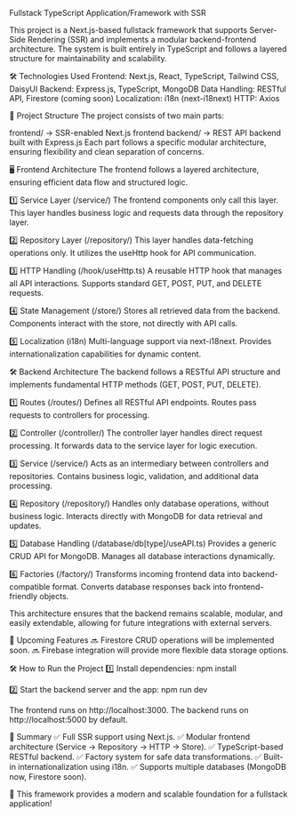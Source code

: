 Fullstack TypeScript Application/Framework with SSR

This project is a Next.js-based fullstack framework that supports Server-Side Rendering (SSR) and implements a modular backend-frontend architecture. The system is built entirely in TypeScript and follows a layered structure for maintainability and scalability.

🛠️ Technologies Used
Frontend: Next.js, React, TypeScript, Tailwind CSS, DaisyUI
Backend: Express.js, TypeScript, MongoDB
Data Handling: RESTful API, Firestore (coming soon)
Localization: i18n (next-i18next)
HTTP: Axios

📁 Project Structure
The project consists of two main parts:

frontend/ → SSR-enabled Next.js frontend
backend/ → REST API backend built with Express.js
Each part follows a specific modular architecture, ensuring flexibility and clean separation of concerns.

🖥️ Frontend Architecture
The frontend follows a layered architecture, ensuring efficient data flow and structured logic.

1️⃣ Service Layer (/service/)
The frontend components only call this layer.
This layer handles business logic and requests data through the repository layer.

2️⃣ Repository Layer (/repository/)
This layer handles data-fetching operations only.
It utilizes the useHttp hook for API communication.

3️⃣ HTTP Handling (/hook/useHttp.ts)
A reusable HTTP hook that manages all API interactions.
Supports standard GET, POST, PUT, and DELETE requests.

4️⃣ State Management (/store/)
Stores all retrieved data from the backend.
Components interact with the store, not directly with API calls.

5️⃣ Localization (i18n)
Multi-language support via next-i18next.
Provides internationalization capabilities for dynamic content.

🛠️ Backend Architecture
The backend follows a RESTful API structure and implements fundamental HTTP methods (GET, POST, PUT, DELETE).

1️⃣ Routes (/routes/)
Defines all RESTful API endpoints.
Routes pass requests to controllers for processing.

2️⃣ Controller (/controller/)
The controller layer handles direct request processing.
It forwards data to the service layer for logic execution.

3️⃣ Service (/service/)
Acts as an intermediary between controllers and repositories.
Contains business logic, validation, and additional data processing.

4️⃣ Repository (/repository/)
Handles only database operations, without business logic.
Interacts directly with MongoDB for data retrieval and updates.

5️⃣ Database Handling (/database/db[type]/useAPI.ts)
Provides a generic CRUD API for MongoDB.
Manages all database interactions dynamically.

6️⃣ Factories (/factory/)
Transforms incoming frontend data into backend-compatible format.
Converts database responses back into frontend-friendly objects.

This architecture ensures that the backend remains scalable, modular, and easily extendable, allowing for future integrations with external servers.

🚀 Upcoming Features
🔜 Firestore CRUD operations will be implemented soon.
🔜 Firebase integration will provide more flexible data storage options.

🛠️ How to Run the Project
1️⃣ Install dependencies:
npm install

2️⃣ Start the backend server and the app:
npm run dev

The frontend runs on http://localhost:3000.
The backend runs on http://localhost:5000 by default.

🔗 Summary
✅ Full SSR support using Next.js.
✅ Modular frontend architecture (Service → Repository → HTTP → Store).
✅ TypeScript-based RESTful backend.
✅ Factory system for safe data transformations.
✅ Built-in internationalization using i18n.
✅ Supports multiple databases (MongoDB now, Firestore soon).

🚀 This framework provides a modern and scalable foundation for a fullstack application!
